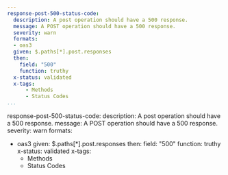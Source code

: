 ```yaml
---
response-post-500-status-code:
  description: A post operation should have a 500 response.
  message: A POST operation should have a 500 response.
  severity: warn
  formats:
  - oas3
  given: $.paths[*].post.responses
  then:
    field: "500"
    function: truthy
  x-status: validated
  x-tags:
      - Methods
      - Status Codes       
...
```

response-post-500-status-code:
  description: A post operation should have a 500 response.
  message: A POST operation should have a 500 response.
  severity: warn
  formats:
  - oas3
  given: $.paths[*].post.responses
  then:
    field: "500"
    function: truthy
  x-status: validated
  x-tags:
      - Methods
      - Status Codes 